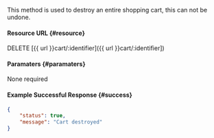 <!--
@title DELETE cart/:identifier
@author Moltin Ltd
@description Destroys a cart and its' item contents

@sidebar 1
@family Cart
@rate No
@auth Yes
@format JSON
@http DELETE
@version beta
-->

This method is used to destroy an entire shopping cart, this can not be undone.


#### Resource URL	{#resource}
DELETE [{{ url }}cart/:identifier]({{ url }}cart/:identifier])


#### Paramaters	{#paramaters}
None required

<!--code-->
#### Example Successful Response	{#success}
``` json
{
    "status": true,
    "message": "Cart destroyed"
}
```
<!--/code-->